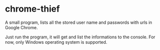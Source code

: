 # chrome-thief
A small program, lists all the stored user name and passwords with urls in Google Chrome.

Just run the program, it will get and list the informations to the console.
For now, only Windows operating system is supported.